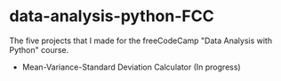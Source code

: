 # data-analysis-python-FCC
The five projects that I made for the freeCodeCamp "Data Analysis with Python" course.

- Mean-Variance-Standard Deviation Calculator
(In progress)
